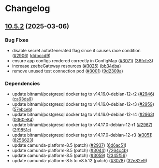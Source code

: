 # Changelog

## [10.5.2](https://github.com/camunda/camunda-platform-helm/compare/camunda-platform-8.5-v10.5.1...camunda-platform-8.5-10.5.2) (2025-03-06)


### Bug Fixes

* disable secret autoGenerated flag since it causes race condition ([#2906](https://github.com/camunda/camunda-platform-helm/issues/2906)) ([ddbccd9](https://github.com/camunda/camunda-platform-helm/commit/ddbccd9089c517ba12cf401e1f2617ffda55738e))
* ensure app configs rendered correctly in ConfigMap ([#3071](https://github.com/camunda/camunda-platform-helm/issues/3071)) ([36fcfe3](https://github.com/camunda/camunda-platform-helm/commit/36fcfe3d7eef93b4d613ca6891ac18161e3add37))
* increase zeebeGateway resources ([#3025](https://github.com/camunda/camunda-platform-helm/issues/3025)) ([bb34dba](https://github.com/camunda/camunda-platform-helm/commit/bb34dba9a8d7062d03bbfde9c075b9c71e56e397))
* remove unused test connection pod ([#3001](https://github.com/camunda/camunda-platform-helm/issues/3001)) ([9d2309a](https://github.com/camunda/camunda-platform-helm/commit/9d2309ab50c3bc1e3bb0fb2d0b7e6a27ed587200))


### Dependencies

* update bitnami/postgresql docker tag to v14.16.0-debian-12-r2 ([#2946](https://github.com/camunda/camunda-platform-helm/issues/2946)) ([ca63da9](https://github.com/camunda/camunda-platform-helm/commit/ca63da984f713155a74ce425d06e05d3874c7d0b))
* update bitnami/postgresql docker tag to v14.16.0-debian-12-r3 ([#2959](https://github.com/camunda/camunda-platform-helm/issues/2959)) ([57ebceb](https://github.com/camunda/camunda-platform-helm/commit/57ebceb9eaccb3f0393a5a5ede67a17ff6bcab4f))
* update bitnami/postgresql docker tag to v14.16.0-debian-12-r4 ([#2963](https://github.com/camunda/camunda-platform-helm/issues/2963)) ([0060e84](https://github.com/camunda/camunda-platform-helm/commit/0060e8454c5901b9d08248ea56e5080f4d08fd83))
* update bitnami/postgresql docker tag to v14.17.0-debian-12-r1 ([#2967](https://github.com/camunda/camunda-platform-helm/issues/2967)) ([2f9851c](https://github.com/camunda/camunda-platform-helm/commit/2f9851cf8a85915d7329dfc99e2c348195376988))
* update bitnami/postgresql docker tag to v14.17.0-debian-12-r3 ([#3051](https://github.com/camunda/camunda-platform-helm/issues/3051)) ([8256623](https://github.com/camunda/camunda-platform-helm/commit/8256623285be02c84348a9f4ca7bab833a470840))
* update camunda-platform-8.5 (patch) ([#2937](https://github.com/camunda/camunda-platform-helm/issues/2937)) ([6d6ac51](https://github.com/camunda/camunda-platform-helm/commit/6d6ac5180d6b373d3791a920a51345d45a80c230))
* update camunda-platform-8.5 (patch) ([#3044](https://github.com/camunda/camunda-platform-helm/issues/3044)) ([7264c4b](https://github.com/camunda/camunda-platform-helm/commit/7264c4b883bce842d11592bf9b66457a6780efca))
* update camunda-platform-8.5 (patch) ([#3059](https://github.com/camunda/camunda-platform-helm/issues/3059)) ([2345f56](https://github.com/camunda/camunda-platform-helm/commit/2345f562f758730de760ddadb61dd39c6b5a55b0))
* update camunda-platform-8.5 to v8.5.12 (patch) ([#3078](https://github.com/camunda/camunda-platform-helm/issues/3078)) ([32e82e9](https://github.com/camunda/camunda-platform-helm/commit/32e82e98c733fa17f014ce4a52ccd4fe7ac96a9e))
